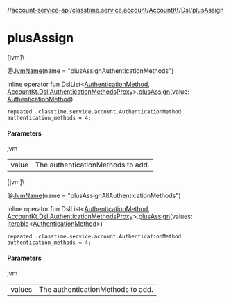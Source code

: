 //[account-service-api](../../../../index.md)/[classtime.service.account](../../index.md)/[AccountKt](../index.md)/[Dsl](index.md)/[plusAssign](plus-assign.md)

# plusAssign

[jvm]\

@[JvmName](https://kotlinlang.org/api/latest/jvm/stdlib/kotlin.jvm/-jvm-name/index.html)(name = &quot;plusAssignAuthenticationMethods&quot;)

inline operator fun DslList&lt;[AuthenticationMethod](../../-authentication-method/index.md), [AccountKt.Dsl.AuthenticationMethodsProxy](-authentication-methods-proxy/index.md)&gt;.[plusAssign](plus-assign.md)(value: [AuthenticationMethod](../../-authentication-method/index.md))

<code>repeated .classtime.service.account.AuthenticationMethod authentication_methods = 4;</code>

#### Parameters

jvm

| | |
|---|---|
| value | The authenticationMethods to add. |

[jvm]\

@[JvmName](https://kotlinlang.org/api/latest/jvm/stdlib/kotlin.jvm/-jvm-name/index.html)(name = &quot;plusAssignAllAuthenticationMethods&quot;)

inline operator fun DslList&lt;[AuthenticationMethod](../../-authentication-method/index.md), [AccountKt.Dsl.AuthenticationMethodsProxy](-authentication-methods-proxy/index.md)&gt;.[plusAssign](plus-assign.md)(values: [Iterable](https://kotlinlang.org/api/latest/jvm/stdlib/kotlin.collections/-iterable/index.html)&lt;[AuthenticationMethod](../../-authentication-method/index.md)&gt;)

<code>repeated .classtime.service.account.AuthenticationMethod authentication_methods = 4;</code>

#### Parameters

jvm

| | |
|---|---|
| values | The authenticationMethods to add. |
